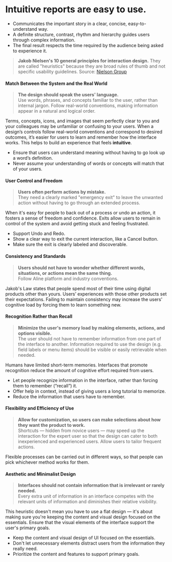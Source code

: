 # Intuitive reports are easy to use.
- Communicates the important story in a clear, concise, easy-to-understand way.
- A definite structure, contrast, rhythm and hierarchy guides users through complex information.
- The final result respects the time required by the audience being asked to experience it.

>**Jakob Nielsen's 10 general principles for interaction design.** They are called "heuristics" because they are broad rules of thumb and not specific usability guidelines.
Source: [Nielson Group](https://www.nngroup.com/articles/ten-usability-heuristics/)
#### Match Between the System and the Real World
> **The design should speak the users' language.**  
Use words, phrases, and concepts familiar to the user, rather than internal jargon. Follow real-world conventions, making information appear in a natural and logical order.

Terms, concepts, icons, and images that seem perfectly clear to you and your colleagues may be unfamiliar or confusing to your users. When a design’s controls follow real-world conventions and correspond to desired outcomes, it’s easier for users to learn and remember how the interface works. This helps to build an experience that feels **intuitive**.

- Ensure that users can understand meaning without having to go look up a word’s definition.
- Never assume your understanding of words or concepts will match that of your users.

#### User Control and Freedom
> **Users often perform actions by mistake.**   
They need a clearly marked "emergency exit" to leave the unwanted action without having to go through an extended process.

When it's easy for people to back out of a process or undo an action, it fosters a sense of freedom and confidence. Exits allow users to remain in control of the system and avoid getting stuck and feeling frustrated.

- Support Undo and Redo.
- Show a clear way to exit the current interaction, like a Cancel button.
- Make sure the exit is clearly labeled and discoverable.

#### Consistency and Standards
> **Users should not have to wonder whether different words, situations, or actions mean the same thing.**  
Follow Aline platform and industry conventions.

Jakob's Law states that people spend most of their time using digital products other than yours. Users’ experiences with those other products set their expectations. Failing to maintain consistency may increase the users' cognitive load by forcing them to learn something new.

#### Recognition Rather than Recall
>**Minimize the user's memory load by making elements, actions, and options visible.**  
The user should not have to remember information from one part of the interface to another. Information required to use the design (e.g. field labels or menu items) should be visible or easily retrievable when needed.

Humans have limited short-term memories. Interfaces that promote recognition reduce the amount of cognitive effort required from users.
- Let people recognize information in the interface, rather than forcing them to remember (“recall”) it.
- Offer help in context, instead of giving users a long tutorial to memorize.
- Reduce the information that users have to remember.

#### Flexibility and Efficiency of Use
> **Allow for customization, so users can make selections about how they want the product to work.**  
Shortcuts — hidden from novice users — may speed up the interaction for the expert user so that the design can cater to both inexperienced and experienced users. Allow users to tailor frequent actions.

Flexible processes can be carried out in different ways, so that people can pick whichever method works for them.

#### Aesthetic and Minimalist Design
> **Interfaces should not contain information that is irrelevant or rarely needed.**  
Every extra unit of information in an interface competes with the relevant units of information and diminishes their relative visibility.

This heuristic doesn't mean you have to use a flat design — it's about making sure you're keeping the content and visual design focused on the essentials. Ensure that the visual elements of the interface support the user's primary goals.
- Keep the content and visual design of UI focused on the essentials.
- Don't let unnecessary elements distract users from the information they really need.
- Prioritize the content and features to support primary goals.